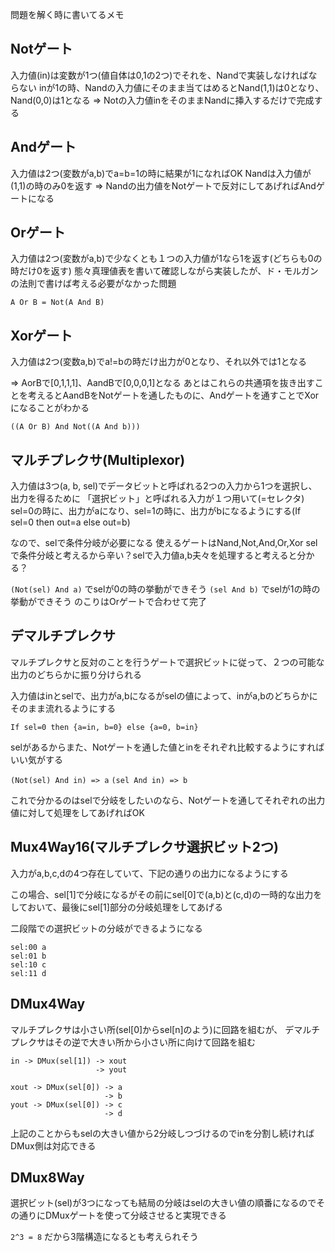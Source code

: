 問題を解く時に書いてるメモ

## Notゲート
入力値(in)は変数が1つ(値自体は0,1の2つ)でそれを、Nandで実装しなければならない
inが1の時、Nandの入力値にそのまま当てはめるとNand(1,1)は0となり、Nand(0,0)は1となる
=> Notの入力値inをそのままNandに挿入するだけで完成する

## Andゲート
入力値は2つ(変数がa,b)でa=b=1の時に結果が1になればOK
Nandは入力値が(1,1)の時のみ0を返す
=> Nandの出力値をNotゲートで反対にしてあげればAndゲートになる

## Orゲート
入力値は2つ(変数がa,b)で少なくとも１つの入力値が1なら1を返す(どちらも0の時だけ0を返す)
態々真理値表を書いて確認しながら実装したが、ド・モルガンの法則で書けば考える必要がなかった問題
```
A Or B = Not(A And B)
```

## Xorゲート
入力値は2つ(変数a,b)でa!=bの時だけ出力が0となり、それ以外では1となる

=> AorBで[0,1,1,1]、AandBで[0,0,0,1]となる
あとはこれらの共通項を抜き出すことを考えるとAandBをNotゲートを通したものに、Andゲートを通すことでXorになることがわかる

```
((A Or B) And Not((A And b)))
```

## マルチプレクサ(Multiplexor)
入力値は3つ(a, b, sel)でデータビットと呼ばれる2つの入力から1つを選択し、出力を得るために
「選択ビット」と呼ばれる入力が１つ用いて(=セレクタ)
sel=0の時に、出力がaになり、sel=1の時に、出力がbになるようにする(If sel=0 then out=a else out=b)

なので、selで条件分岐が必要になる
使えるゲートはNand,Not,And,Or,Xor
selで条件分岐と考えるから辛い？selで入力値a,b夫々を処理すると考えると分かる？

`(Not(sel) And a)` でselが0の時の挙動ができそう
`(sel And b)` でselが1の時の挙動ができそう
のこりはOrゲートで合わせて完了

## デマルチプレクサ
マルチプレクサと反対のことを行うゲートで選択ビットに従って、２つの可能な出力のどちらかに振り分けられる

入力値はinとselで、出力がa,bになるがselの値によって、inがa,bのどちらかにそのまま流れるようにする

`If sel=0 then {a=in, b=0} else {a=0, b=in}`

selがあるからまた、Notゲートを通した値とinをそれぞれ比較するようにすればいい気がする

`(Not(sel) And in) => a`
`(sel And in) => b`

これで分かるのはselで分岐をしたいのなら、Notゲートを通してそれぞれの出力値に対して処理をしてあげればOK

## Mux4Way16(マルチプレクサ選択ビット2つ)

入力がa,b,c,dの4つ存在していて、下記の通りの出力になるようにする

この場合、sel[1]で分岐になるがその前にsel[0]で(a,b)と(c,d)の一時的な出力をしておいて、最後にsel[1]部分の分岐処理をしてあげる

二段階での選択ビットの分岐ができるようになる

```
sel:00 a
sel:01 b
sel:10 c
sel:11 d
```

## DMux4Way
マルチプレクサは小さい所(sel[0]からsel[n]のよう)に回路を組むが、
デマルチプレクサはその逆で大きい所から小さい所に向けて回路を組む

```
in -> DMux(sel[1]) -> xout
                   -> yout

xout -> DMux(sel[0]) -> a
                     -> b
yout -> DMux(sel[0]) -> c
                     -> d
```

上記のことからもselの大きい値から2分岐しつづけるのでinを分割し続ければDMux側は対応できる

## DMux8Way
選択ビット(sel)が3つになっても結局の分岐はselの大きい値の順番になるのでその通りにDMuxゲートを使って分岐させると実現できる

`2^3 = 8` だから3階構造になるとも考えられそう
